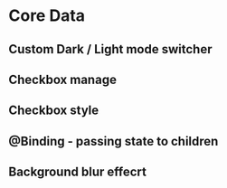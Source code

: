 # Core Data
## Custom Dark / Light mode switcher
## Checkbox manage
## Checkbox style
## @Binding - passing state to children
## Background blur effecrt


